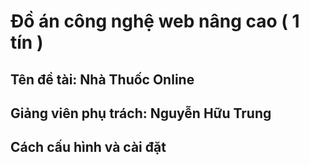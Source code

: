 # Đồ án công nghệ web nâng cao ( 1 tín )
## Tên đề tài: Nhà Thuốc Online
## Giảng viên phụ trách: Nguyễn Hữu Trung
## Cách cấu hình và cài đặt
